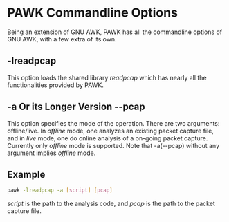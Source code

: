 # PAWK Commandline Options
Being an extension of GNU AWK, PAWK has all the commandline options of GNU AWK, with a few extra of its own.

## -lreadpcap
This option loads the shared library *readpcap* which has nearly all the functionalities provided by PAWK.

## -a Or its Longer Version --pcap
This option specifies the mode of the operation. There are two arguments: offline/live. In *offline* mode, one analyzes an existing packet capture file, and in *live* mode, one do online analysis of a on-going packet capture. Currently only *offline* mode is supported. Note that -a(--pcap) without any argument implies *offline* mode.

## Example
```bash
pawk -lreadpcap -a [script] [pcap]
```
*script* is the path to the analysis code, and *pcap* is the path to the packet capture file.
